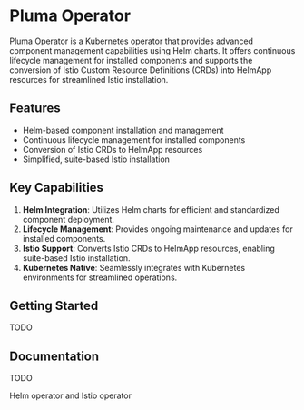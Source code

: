 # Pluma Operator

Pluma Operator is a Kubernetes operator that provides advanced component management capabilities using Helm charts. It offers continuous lifecycle management for installed components and supports the conversion of Istio Custom Resource Definitions (CRDs) into HelmApp resources for streamlined Istio installation.

## Features

- Helm-based component installation and management
- Continuous lifecycle management for installed components
- Conversion of Istio CRDs to HelmApp resources
- Simplified, suite-based Istio installation

## Key Capabilities

1. **Helm Integration**: Utilizes Helm charts for efficient and standardized component deployment.
2. **Lifecycle Management**: Provides ongoing maintenance and updates for installed components.
3. **Istio Support**: Converts Istio CRDs to HelmApp resources, enabling suite-based Istio installation.
4. **Kubernetes Native**: Seamlessly integrates with Kubernetes environments for streamlined operations.

## Getting Started

TODO

## Documentation

TODO

Helm operator and Istio operator
